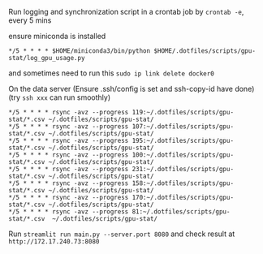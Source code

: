 Run logging and synchronization script in a crontab job by `crontab -e`, every 5 mins

ensure miniconda is installed
```
*/5 * * * * $HOME/miniconda3/bin/python $HOME/.dotfiles/scripts/gpu-stat/log_gpu_usage.py
```
and sometimes need to run this `sudo ip link delete docker0`

On the data server
(Ensure .ssh/config is set and ssh-copy-id have done)
(try `ssh xxx` can run smoothly)
```
*/5 * * * * rsync -avz --progress 119:~/.dotfiles/scripts/gpu-stat/*.csv ~/.dotfiles/scripts/gpu-stat/
*/5 * * * * rsync -avz --progress 107:~/.dotfiles/scripts/gpu-stat/*.csv ~/.dotfiles/scripts/gpu-stat/
*/5 * * * * rsync -avz --progress 195:~/.dotfiles/scripts/gpu-stat/*.csv ~/.dotfiles/scripts/gpu-stat/
*/5 * * * * rsync -avz --progress 100:~/.dotfiles/scripts/gpu-stat/*.csv ~/.dotfiles/scripts/gpu-stat/
*/5 * * * * rsync -avz --progress 231:~/.dotfiles/scripts/gpu-stat/*.csv ~/.dotfiles/scripts/gpu-stat/
*/5 * * * * rsync -avz --progress 158:~/.dotfiles/scripts/gpu-stat/*.csv ~/.dotfiles/scripts/gpu-stat/
*/5 * * * * rsync -avz --progress 170:~/.dotfiles/scripts/gpu-stat/*.csv ~/.dotfiles/scripts/gpu-stat/
*/5 * * * * rsync -avz --progress 81:~/.dotfiles/scripts/gpu-stat/*.csv  ~/.dotfiles/scripts/gpu-stat/
```

Run `streamlit run main.py --server.port 8080` and check result at `http://172.17.240.73:8080`
